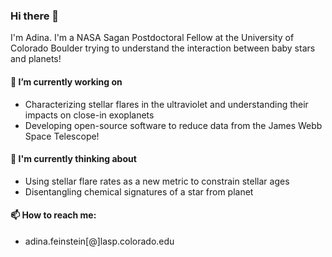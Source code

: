 ### Hi there 👋
I'm Adina. I'm a NASA Sagan Postdoctoral Fellow at the University of Colorado Boulder trying to understand the interaction between baby stars and planets!


#### 🔭 I’m currently working on 
- Characterizing stellar flares in the ultraviolet and understanding their impacts on close-in exoplanets
- Developing open-source software to reduce data from the James Webb Space Telescope!

#### 💭 I'm currently thinking about
- Using stellar flare rates as a new metric to constrain stellar ages
- Disentangling chemical signatures of a star from planet

#### 📫 How to reach me: 
- adina.feinstein[@]lasp.colorado.edu
